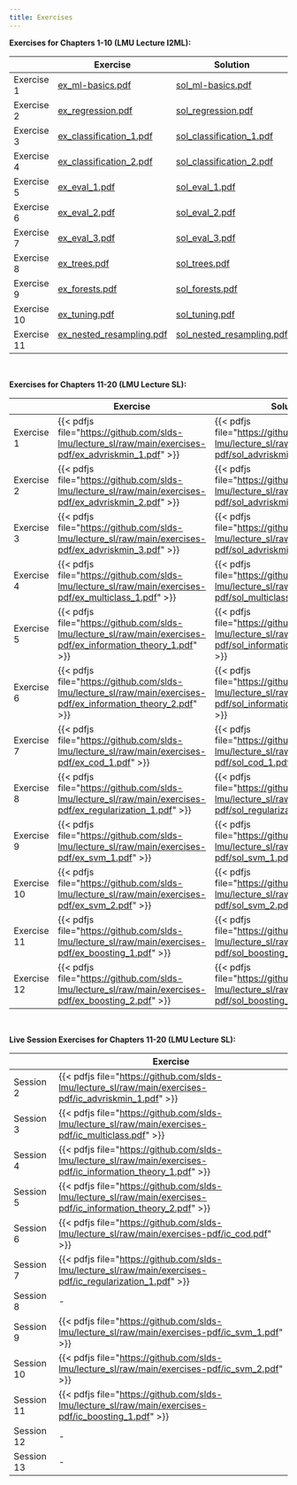 ```yaml
---
title: Exercises
---
```


__Exercises for Chapters 1-10 (LMU Lecture I2ML):__

|             | Exercise         | Solution           | Python Solution    |
| ------------| ---------------- | ------------------ | ------------------ |
| Exercise 1  &nbsp;| [ex_ml-basics.pdf](https://github.com/slds-lmu/lecture_i2ml/raw/master/exercises-pdf/ex_ml-basics.pdf) | [sol_ml-basics.pdf](https://github.com/slds-lmu/lecture_i2ml/raw/master/exercises-pdf/sol_ml-basics.pdf) |          |
| Exercise 2  &nbsp;| [ex_regression.pdf](https://github.com/slds-lmu/lecture_i2ml/raw/master/exercises-pdf/ex_regression.pdf) | [sol_regression.pdf](https://github.com/slds-lmu/lecture_i2ml/raw/master/exercises-pdf/sol_regression.pdf) | [sol_regression_py.ipynb](https://github.com/slds-lmu/lecture_i2ml/blob/master/exercises/supervised-regression/sol_regression_py.ipynb) | 
| Exercise 3  &nbsp;| [ex_classification_1.pdf](https://github.com/slds-lmu/lecture_i2ml/raw/master/exercises-pdf/ex_classification_1.pdf) | [sol_classification_1.pdf](https://github.com/slds-lmu/lecture_i2ml/raw/master/exercises-pdf/sol_classification_1.pdf) |          |
| Exercise 4  &nbsp;| [ex_classification_2.pdf](https://github.com/slds-lmu/lecture_i2ml/raw/master/exercises-pdf/ex_classification_2.pdf) | [sol_classification_2.pdf](https://github.com/slds-lmu/lecture_i2ml/raw/master/exercises-pdf/sol_classification_2.pdf) | [sol_classification_2_py.ipynb](https://github.com/slds-lmu/lecture_i2ml/blob/master/exercises/supervised-classification/sol_classification_2_py.ipynb) |
| Exercise 5  &nbsp;| [ex_eval_1.pdf](https://github.com/slds-lmu/lecture_i2ml/raw/master/exercises-pdf/ex_eval_1.pdf) | [sol_eval_1.pdf](https://github.com/slds-lmu/lecture_i2ml/raw/master/exercises-pdf/sol_eval_1.pdf) | [sol_eval_1_py.ipynb](https://github.com/slds-lmu/lecture_i2ml/blob/master/exercises/evaluation/sol_eval_1_py.ipynb)  |
| Exercise 6  &nbsp;| [ex_eval_2.pdf](https://github.com/slds-lmu/lecture_i2ml/raw/master/exercises-pdf/ex_eval_2.pdf) | [sol_eval_2.pdf](https://github.com/slds-lmu/lecture_i2ml/raw/master/exercises-pdf/sol_eval_2.pdf) | [sol_eval_2_py.ipynb](https://github.com/slds-lmu/lecture_i2ml/blob/master/exercises/evaluation/sol_eval_2_py.ipynb)  |
| Exercise 7  &nbsp;| [ex_eval_3.pdf](https://github.com/slds-lmu/lecture_i2ml/raw/master/exercises-pdf/ex_eval_3.pdf) | [sol_eval_3.pdf](https://github.com/slds-lmu/lecture_i2ml/raw/master/exercises-pdf/sol_eval_3.pdf) |  [sol_eval_3_py.ipynb](https://github.com/slds-lmu/lecture_i2ml/blob/master/exercises/evaluation/sol_eval_3_py.ipynb)   |
| Exercise 8  &nbsp;| [ex_trees.pdf](https://github.com/slds-lmu/lecture_i2ml/raw/master/exercises-pdf/ex_trees.pdf) | [sol_trees.pdf](https://github.com/slds-lmu/lecture_i2ml/raw/master/exercises-pdf/sol_trees.pdf) |  [sol_trees_py.ipynb](https://github.com/slds-lmu/lecture_i2ml/blob/master/exercises/trees/sol_trees_py.ipynb)   |
| Exercise 9  &nbsp;| [ex_forests.pdf](https://github.com/slds-lmu/lecture_i2ml/raw/master/exercises-pdf/ex_forests.pdf) | [sol_forests.pdf](https://github.com/slds-lmu/lecture_i2ml/raw/master/exercises-pdf/sol_forests.pdf) |          |
| Exercise 10 &nbsp;| [ex_tuning.pdf](https://github.com/slds-lmu/lecture_i2ml/raw/master/exercises-pdf/ex_tuning.pdf) | [sol_tuning.pdf](https://github.com/slds-lmu/lecture_i2ml/raw/master/exercises-pdf/sol_tuning.pdf) |          |
| Exercise 11 &nbsp;| [ex_nested_resampling.pdf](https://github.com/slds-lmu/lecture_i2ml/raw/master/exercises-pdf/ex_nested_resampling.pdf) &emsp;| [sol_nested_resampling.pdf](https://github.com/slds-lmu/lecture_i2ml/raw/master/exercises-pdf/sol_nested_resampling.pdf) &emsp;|          |

<br>

__Exercises for Chapters 11-20 (LMU Lecture SL):__

|            | Exercise    | Solution |
| ---------| -------------- | -------------|
| Exercise 1 | {{< pdfjs file="https://github.com/slds-lmu/lecture_sl/raw/main/exercises-pdf/ex_advriskmin_1.pdf" >}} | {{< pdfjs file="https://github.com/slds-lmu/lecture_sl/raw/main/exercises-pdf/sol_advriskmin_1.pdf" >}} |
| Exercise 2 | {{< pdfjs file="https://github.com/slds-lmu/lecture_sl/raw/main/exercises-pdf/ex_advriskmin_2.pdf" >}} | {{< pdfjs file="https://github.com/slds-lmu/lecture_sl/raw/main/exercises-pdf/sol_advriskmin_2.pdf" >}} |
| Exercise 3 | {{< pdfjs file="https://github.com/slds-lmu/lecture_sl/raw/main/exercises-pdf/ex_advriskmin_3.pdf" >}} | {{< pdfjs file="https://github.com/slds-lmu/lecture_sl/raw/main/exercises-pdf/sol_advriskmin_3.pdf" >}} |
| Exercise 4 | {{< pdfjs file="https://github.com/slds-lmu/lecture_sl/raw/main/exercises-pdf/ex_multiclass_1.pdf" >}} | {{< pdfjs file="https://github.com/slds-lmu/lecture_sl/raw/main/exercises-pdf/sol_multiclass_1.pdf" >}} |
| Exercise 5 | {{< pdfjs file="https://github.com/slds-lmu/lecture_sl/raw/main/exercises-pdf/ex_information_theory_1.pdf" >}} | {{< pdfjs file="https://github.com/slds-lmu/lecture_sl/raw/main/exercises-pdf/sol_information_theory_1.pdf" >}} |
| Exercise 6 | {{< pdfjs file="https://github.com/slds-lmu/lecture_sl/raw/main/exercises-pdf/ex_information_theory_2.pdf" >}} | {{< pdfjs file="https://github.com/slds-lmu/lecture_sl/raw/main/exercises-pdf/sol_information_theory_2.pdf" >}} |
| Exercise 7 | {{< pdfjs file="https://github.com/slds-lmu/lecture_sl/raw/main/exercises-pdf/ex_cod_1.pdf" >}} | {{< pdfjs file="https://github.com/slds-lmu/lecture_sl/raw/main/exercises-pdf/sol_cod_1.pdf" >}} |
| Exercise 8 | {{< pdfjs file="https://github.com/slds-lmu/lecture_sl/raw/main/exercises-pdf/ex_regularization_1.pdf" >}} | {{< pdfjs file="https://github.com/slds-lmu/lecture_sl/raw/main/exercises-pdf/sol_regularization_1.pdf" >}} |
| Exercise 9 | {{< pdfjs file="https://github.com/slds-lmu/lecture_sl/raw/main/exercises-pdf/ex_svm_1.pdf" >}} | {{< pdfjs file="https://github.com/slds-lmu/lecture_sl/raw/main/exercises-pdf/sol_svm_1.pdf" >}} |
| Exercise 10 | {{< pdfjs file="https://github.com/slds-lmu/lecture_sl/raw/main/exercises-pdf/ex_svm_2.pdf" >}} | {{< pdfjs file="https://github.com/slds-lmu/lecture_sl/raw/main/exercises-pdf/sol_svm_2.pdf" >}} |
| Exercise 11 | {{< pdfjs file="https://github.com/slds-lmu/lecture_sl/raw/main/exercises-pdf/ex_boosting_1.pdf" >}} | {{< pdfjs file="https://github.com/slds-lmu/lecture_sl/raw/main/exercises-pdf/sol_boosting_1.pdf" >}} |
| Exercise 12 | {{< pdfjs file="https://github.com/slds-lmu/lecture_sl/raw/main/exercises-pdf/ex_boosting_2.pdf" >}} | {{< pdfjs file="https://github.com/slds-lmu/lecture_sl/raw/main/exercises-pdf/sol_boosting_2.pdf" >}} |

<br>

__Live Session Exercises for Chapters 11-20 (LMU Lecture SL):__

|            | Exercise    | 
| ---------| -------------- | 
|Session 2| {{< pdfjs file="https://github.com/slds-lmu/lecture_sl/raw/main/exercises-pdf/ic_advriskmin_1.pdf" >}} | 
|Session 3| {{< pdfjs file="https://github.com/slds-lmu/lecture_sl/raw/main/exercises-pdf/ic_multiclass.pdf" >}} | 
|Session 4| {{< pdfjs file="https://github.com/slds-lmu/lecture_sl/raw/main/exercises-pdf/ic_information_theory_1.pdf" >}} | 
|Session 5| {{< pdfjs file="https://github.com/slds-lmu/lecture_sl/raw/main/exercises-pdf/ic_information_theory_2.pdf" >}} | 
|Session 6| {{< pdfjs file="https://github.com/slds-lmu/lecture_sl/raw/main/exercises-pdf/ic_cod.pdf" >}} | 
|Session 7| {{< pdfjs file="https://github.com/slds-lmu/lecture_sl/raw/main/exercises-pdf/ic_regularization_1.pdf" >}} | 
|Session 8| - | 
|Session 9| {{< pdfjs file="https://github.com/slds-lmu/lecture_sl/raw/main/exercises-pdf/ic_svm_1.pdf" >}} | 
|Session 10| {{< pdfjs file="https://github.com/slds-lmu/lecture_sl/raw/main/exercises-pdf/ic_svm_2.pdf" >}} | 
|Session 11| {{< pdfjs file="https://github.com/slds-lmu/lecture_sl/raw/main/exercises-pdf/ic_boosting_1.pdf" >}} | 
|Session 12| - | 
|Session 13| - | 

